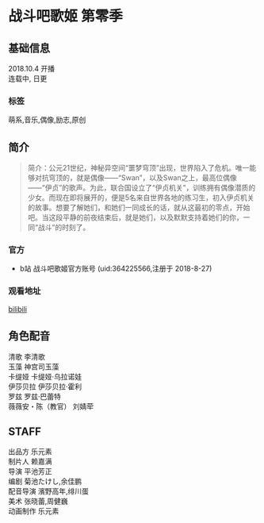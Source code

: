# 战斗吧歌姬 第零季


## 基础信息 
2018.10.4 开播  
连载中, 日更  


### 标签
萌系,音乐,偶像,励志,原创



## 简介
>简介：公元21世纪，神秘异空间“噩梦穹顶”出现，世界陷入了危机。唯一能够对抗穹顶的，就是偶像——“Swan”，以及Swan之上，最高位偶像——“伊贞”的歌声。为此，联合国设立了“伊贞机关”，训练拥有偶像潜质的少女。而现在即将展开的，便是5名来自世界各地的练习生，初入伊贞机关的故事。想要了解她们，和她们一同成长的话，就从这最初的零点，开始吧。当这段平静的前夜结束后，就是她们，以及默默支持着她们的你，一同“战斗”的时刻了。  


### 官方 
* b站  战斗吧歌姬官方账号 (uid:364225566,注册于 2018-8-27) 
 
 
 
 
### 观看地址
[bilibili](https://www.bilibili.com/bangumi/media/md140092)


## 角色配音
清歌  李清歌  
玉藻  神宫司玉藻  
卡缇娅  卡缇娅·乌拉诺娃  
伊莎贝拉  伊莎贝拉·霍利  
罗兹  罗兹·巴蕾特  
薇薇安・陈（教官）  刘婧荦  

## STAFF
出品方  乐元素  
制片人  赖嘉满  
导演  平池芳正  
编剧  菊池たけし,余佳鹏  
配音导演  濱野高年,绯川蛋  
美术  张晓蕾,周健巍  
动画制作  乐元素  